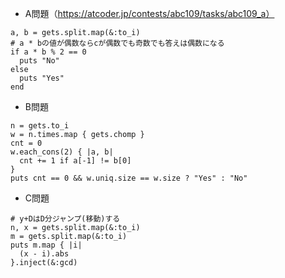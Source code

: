 - A問題（https://atcoder.jp/contests/abc109/tasks/abc109_a）

```
a, b = gets.split.map(&:to_i)
# a * bの値が偶数ならcが偶数でも奇数でも答えは偶数になる
if a * b % 2 == 0
  puts "No"
else
  puts "Yes"
end
```

- B問題
```
n = gets.to_i
w = n.times.map { gets.chomp }
cnt = 0
w.each_cons(2) { |a, b|
  cnt += 1 if a[-1] != b[0]
}
puts cnt == 0 && w.uniq.size == w.size ? "Yes" : "No"
```

- C問題
```
# y+DはD分ジャンプ(移動)する
n, x = gets.split.map(&:to_i)
m = gets.split.map(&:to_i)
puts m.map { |i|
  (x - i).abs
}.inject(&:gcd)
```
